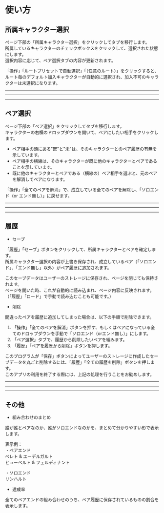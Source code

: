# 使い方

## 所属キャラクター選択

ページ下部の「所属キャラクター選択」をクリックしてタブを移行します。  
所属しているキャラクターのチェックボックスをクリックして、選択された状態にします。  
選択内容に応じて、ペア選択タブの内容が更新されます。

「操作」「ルートプリセットで自動選択」「（任意のルート）」をクリックすると、ルート毎のデフォルト加入キャラクターが自動的に選択され、加入不可のキャラクターは未選択になります。

***
***
***

## ペア選択

ページ下部の「ペア選択」をクリックしてタブを移行します。  
キャラクターの右横のドロップダウンを開いて、ペアにしたい相手をクリックします。

- ペア相手の頭にある"既"と"未"は、そのキャラクターとのペア履歴の有無を示しています。
- ペア相手の横線は、そのキャラクターが既に他のキャラクターとペアであることを示しています。
- 既に他のキャラクターとペアである（横線の）ペア相手を選ぶと、元のペアを解消してペアになります。

「操作」「全てのペアを解消」で、成立している全てのペアを解除し、「ソロエンド（or エンド無し）」に戻せます。

***
***
***

## 履歴

- セーブ

「履歴」「セーブ」ボタンをクリックして、所属キャラクターとペアを確定します。  
所属キャラクター選択の内容が上書き保存され、成立しているペア（「ソロエンド」、「エンド無し」以外）がペア履歴に追加されます。

このセーブデータはユーザーのストレージに保存され、ページを閉じても保持されます。  
ページを開いた時、これが自動的に読み込まれ、ページ内容に反映されます。（「履歴」「ロード」で手動で読み込むことも可能です。）

- 削除

間違ったペアを履歴に追加してしまった場合は、以下の手順で削除できます。

1. 「操作」「全てのペアを解消」ボタンを押す、もしくはペアになっている全てのドロップダウンを手動で「ソロエンド（orエンド無し）」にします。
2. 「ペア選択」タブで、履歴から削除したいペアを組みます。
3. 「履歴」「ペアを履歴から削除」ボタンを押します。

このプログラムが「保存」ボタンによってユーザーのストレージに作成したセーブデータを丸ごと削除するには、「履歴」「全ての履歴を削除」ボタンを押します。  
このアプリの利用を終了する際には、上記の処理を行うことをお勧めします。

***
***
***

## その他

- 組み合わせのまとめ

誰が誰とペアなのか、誰がソロエンドなのかを、まとめて分かりやすい形で表示します。

表示例：  
  ・ペアエンド  
  ベレト & エーデルガルト  
ヒューベルト & フェルディナント

・ソロエンド  
リンハルト

- 達成率

全てのペアエンドの組み合わせのうち、ペア履歴に保存されているものの割合を表示します。

